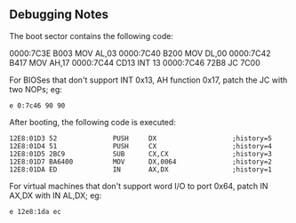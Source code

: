 Debugging Notes
---

The boot sector contains the following code:

0000:7C3E B003            MOV      AL,03
0000:7C40 B200            MOV      DL,00
0000:7C42 B417            MOV      AH,17
0000:7C44 CD13            INT      13
0000:7C46 72B8            JC       7C00

For BIOSes that don't support INT 0x13, AH function 0x17, patch the JC with two NOPs; eg:

	e 0:7c46 90 90

After booting, the following code is executed:

	12E8:01D3 52              PUSH     DX                   ;history=5
	12E8:01D4 51              PUSH     CX                   ;history=4
	12E8:01D5 2BC9            SUB      CX,CX                ;history=3
	12E8:01D7 BA6400          MOV      DX,0064              ;history=2
	12E8:01DA ED              IN       AX,DX                ;history=1

For virtual machines that don't support word I/O to port 0x64, patch IN AX,DX with IN AL,DX; eg:

	e 12e8:1da ec
